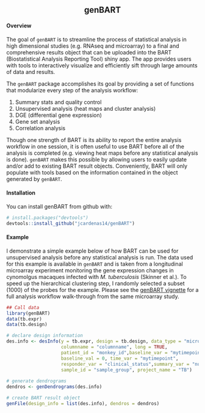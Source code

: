 <h2 style = "text-align: center">genBART</h2>

#### Overview
The goal of `genBART` is to streamline the process of statistical analysis in 
high dimensional studies (e.g. RNAseq and microarray) to a final and 
comprehensive results object that can be uploaded into the BART (Biostatistical 
Analysis Reporting Tool) shiny app. The app provides users with tools to 
interactively visualize and efficiently sift through large amounts of data and 
results. 

The `genBART` package accomplishes its goal by providing a set of functions 
that modularize every step of the analysis workflow: 

1. Summary stats and quality control
2. Unsupervised analysis (heat maps and cluster analysis)
3. DGE (differential gene expression)
4. Gene set analysis
5. Correlation analysis

Though one strength of BART is its ability to report the entire analysis
workflow in one session, it is often useful to use BART before all of the 
analysis is completed (e.g. viewing heat maps before any statistical analysis is 
done). `genBART` makes this possible by allowing users to easily update and/or 
add to existing BART result objects. Conveniently, BART will only populate with 
tools based on the information contained in the object generated by `genBART`.

#### Installation

You can install genBART from github with:

```r
# install.packages("devtools")
devtools::install_github("jcardenas14/genBART")
```

#### Example

I demonstrate a simple example below of how BART can be used for unsupervised 
analysis before any statistical analysis is run. The data used for this example
is available in `genBART` and is taken from a longitudinal microarray experiment
monitoring the gene expression changes in cynomolgus macaques infected with *M.
tuberculosis* (Skinner et al.). To speed up the hierarchical clustering step,
I randomly selected a subset (1000) of the probes for the example. Please see 
the [genBART vignette](vignettes/genbart-vignette.Rmd) for a full analysis workflow
walk-through from the same microarray study.

``` r
## Call data
library(genBART)
data(tb.expr)
data(tb.design)

# declare design information
des.info <- desInfo(y = tb.expr, design = tb.design, data_type = "micro", 
                    columnname = "columnname", long = TRUE, 
                    patient_id = "monkey_id",baseline_var = "mytimepoint", 
                    baseline_val = 0, time_var = "mytimepoint", 
                    responder_var = "clinical_status",summary_var = "numbChip", 
                    sample_id = "sample_group", project_name = "TB")
                    
# generate dendrograms                    
dendros <- genDendrograms(des.info)

# create BART result object
genFile(design_info = list(des.info), dendros = dendros)
```
